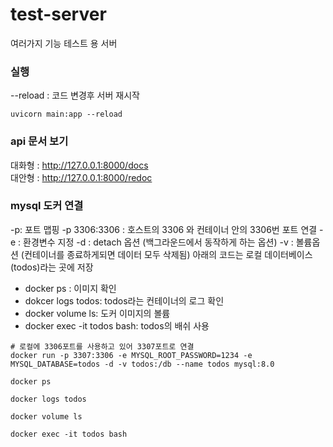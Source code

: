 # test-server
여러가지 기능 테스트 용 서버


### 실행
--reload : 코드 변경후 서버 재시작


``` 
uvicorn main:app --reload
```

### api 문서 보기
 대화형 : http://127.0.0.1:8000/docs <br>
 대안형 : http://127.0.0.1:8000/redoc

### mysql 도커 연결
-p: 포트 맵핑
-p 3306:3306 : 호스트의 3306 와 컨테이너 안의 3306번 포트 연결
-e : 환경변수 지정
-d : detach 옵션 (백그라운드에서 동작하게 하는 옵션)
-v : 볼륨옵션 (컨테이너를 종료하게되면 데이터 모두 삭제됨) 
    아래의 코드는 로컬 데이터베이스(todos)라는 곳에 저장

- docker ps : 이미지 확인
- dokcer logs todos: todos라는 컨테이너의 로그 확인
- docker volume ls: 도커 이미지의 볼륨
- docker exec -it todos bash: todos의 배쉬 사용
```
# 로컬에 3306포트를 사용하고 있어 3307포트로 연결
docker run -p 3307:3306 -e MYSQL_ROOT_PASSWORD=1234 -e MYSQL_DATABASE=todos -d -v todos:/db --name todos mysql:8.0

docker ps

docker logs todos

docker volume ls

docker exec -it todos bash
```